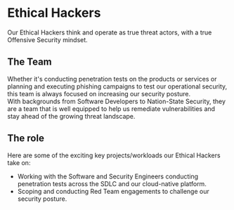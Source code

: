 # Ethical Hackers

Our Ethical Hackers think and operate as true threat actors, with a true Offensive Security mindset.

## The Team
Whether it's conducting penetration tests on the products or services or planning and executing phishing campaigns to test our operational security, this team is always focused on increasing our security posture.\
With backgrounds from Software Developers to Nation-State Security, they are a team that is well equipped to help us remediate vulnerabilities and stay ahead of the growing threat landscape. 


## The role
Here are some of the exciting key projects/workloads our Ethical Hackers take on: 
- Working with the Software and Security Engineers conducting penetration tests across the SDLC and our cloud-native platform.
- Scoping and conducting Red Team engagements to challenge our security posture.